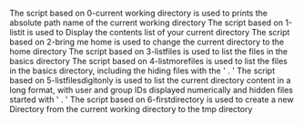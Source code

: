 The script based on 0-current working directory is used to prints the absolute path name of the current working directory
The script based on 1-listit is used to Display the contents list of your current directory
The script based on 2-bring me home is used to change the current directory to the home directory
The script based on 3-listfiles is used to list the files in the basics directory
The script based on 4-listmorefiles is used to list the files in the basics directory, including the hiding files with the ' . '
The script based on 5-listfilesdigitonly is used to list the current directory content in a long format, with user and group IDs displayed numerically and hidden files started with ' . '
The script based on 6-firstdirectory is used to create a new Directory from the current working directory to the tmp directory
